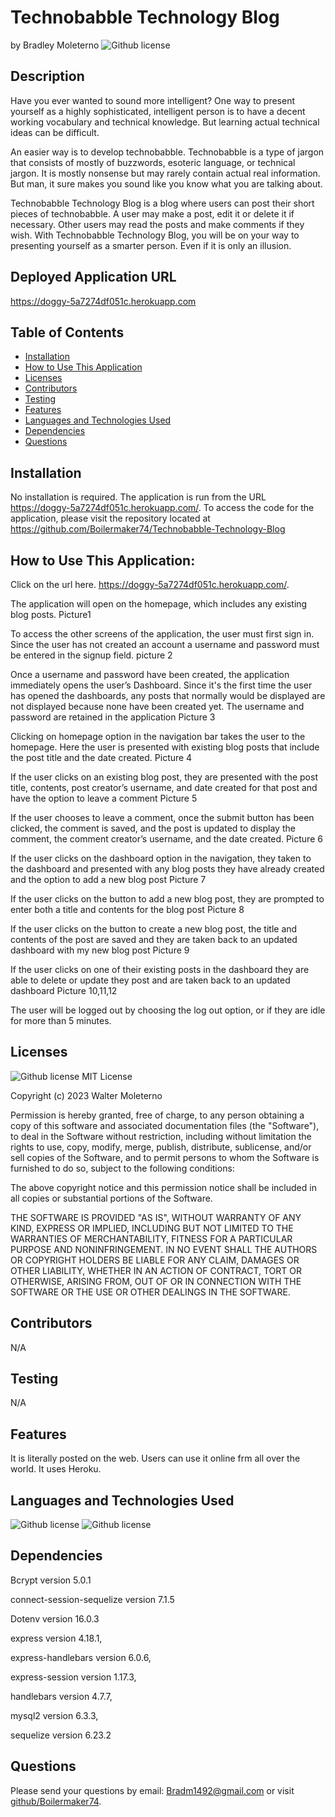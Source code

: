# Technobabble Technology Blog  
  by Bradley Moleterno    ![Github license](https://img.shields.io/badge/license-MIT-blue.svg)
## Description
Have you ever wanted to sound more intelligent? One way to present yourself as a highly sophisticated, intelligent person is to have a decent working vocabulary and technical knowledge. But learning actual technical ideas can be difficult.  

An easier way is to develop technobabble.  Technobabble is a type of jargon that consists of mostly of buzzwords, esoteric language, or technical jargon. It is mostly nonsense but may rarely contain actual   real information. But man, it sure makes you sound like you know what you are talking about.  

Technobabble Technology Blog is a blog where users can post their short pieces of technobabble. A user may make a post, edit it or delete it if necessary. Other users may read the posts and make comments if they wish. With Technobabble Technology Blog, you will be on your way to presenting yourself as a smarter person. Even if it is only an illusion. 
## Deployed Application URL
https://doggy-5a7274df051c.herokuapp.com
## Table of Contents
* [Installation](#installation)
* [How to Use This Application](#how-to-use-this-application)
* [Licenses](#Licenses)
* [Contributors](#contributors)
* [Testing](#testing)
* [Features](#features)
* [Languages and Technologies Used](#languages-and-technologies-used)
* [Dependencies](#dependencies)
* [Questions](#questions)

## Installation
No installation is required. The application is run from the URL https://doggy-5a7274df051c.herokuapp.com/. To access the code for the application, please visit the repository located at https://github.com/Boilermaker74/Technobabble-Technology-Blog 
## How to Use This Application:
Click on the url here. https://doggy-5a7274df051c.herokuapp.com/. 

The application will open on the homepage, which includes any existing blog posts. Picture1 

To access the other screens of the application, the user must first sign in. Since the user has not created an account a username and password must be entered in the signup field. picture 2 

Once a username and password have been created, the application immediately opens the user’s Dashboard. Since it's the first time the user has opened the dashboards, any posts that normally would be displayed are not displayed because none have been created yet. The username and password are retained in the application Picture 3 

Clicking on homepage option in the navigation bar takes the user to the homepage. Here the user is presented with existing blog posts that include the post title and the date created. Picture 4 

If the user clicks on an existing blog post, they are presented with the post title, contents, post creator’s username, and date created for that post and have the option to leave a comment Picture 5 

If the user chooses to leave a comment, once the submit button has been clicked, the comment is saved, and the post is updated to display the comment, the comment creator’s username, and the date created. Picture 6 

If the user clicks on the dashboard option in the navigation, they taken to the dashboard and presented with any blog posts they have already created and the option to add a new blog post Picture 7 

If the user clicks on the button to add a new blog post, they are prompted to enter both a title and contents for the blog post Picture 8 

If the user clicks on the button to create a new blog post, the title and contents of the post are saved and they are taken back to an updated dashboard with my new blog post Picture 9 

If the user clicks on one of their existing posts in the dashboard they are able to delete or update they post and are taken back to an updated dashboard Picture 10,11,12 

The user will be logged out by choosing the log out option, or if they are idle for more than 5 minutes. 
## Licenses
![Github license](https://img.shields.io/badge/license-MIT-blue.svg)
MIT License

Copyright (c) 2023 Walter Moleterno

Permission is hereby granted, free of charge, to any person obtaining a copy
of this software and associated documentation files (the "Software"), to deal
in the Software without restriction, including without limitation the rights
to use, copy, modify, merge, publish, distribute, sublicense, and/or sell
copies of the Software, and to permit persons to whom the Software is
furnished to do so, subject to the following conditions:

The above copyright notice and this permission notice shall be included in all
copies or substantial portions of the Software.

THE SOFTWARE IS PROVIDED "AS IS", WITHOUT WARRANTY OF ANY KIND, EXPRESS OR
IMPLIED, INCLUDING BUT NOT LIMITED TO THE WARRANTIES OF MERCHANTABILITY,
FITNESS FOR A PARTICULAR PURPOSE AND NONINFRINGEMENT. IN NO EVENT SHALL THE
AUTHORS OR COPYRIGHT HOLDERS BE LIABLE FOR ANY CLAIM, DAMAGES OR OTHER
LIABILITY, WHETHER IN AN ACTION OF CONTRACT, TORT OR OTHERWISE, ARISING FROM,
OUT OF OR IN CONNECTION WITH THE SOFTWARE OR THE USE OR OTHER DEALINGS IN THE
SOFTWARE.
## Contributors
N/A
## Testing
N/A
## Features
It is literally posted on the web. Users can use it online frm all over the world. It uses Heroku. 
## Languages and Technologies Used
![Github license](https://img.shields.io/badge/Language-HTML,CSS,JavaScript-blue.svg)
![Github license](https://img.shields.io/badge/Technology-NodeJs,Mysql,Heroku,Handlebars-blue.svg)
## Dependencies
Bcrypt version 5.0.1

connect-session-sequelize version 7.1.5 

Dotenv version 16.0.3

express  version 4.18.1, 

express-handlebars version 6.0.6, 

express-session version 1.17.3, 

handlebars version 4.7.7, 

mysql2 version 6.3.3, 

sequelize version 6.23.2 
## Questions
Please send your questions by email:  Bradm1492@gmail.com or visit [github/Boilermaker74](https://github.com/Boilermaker74).
